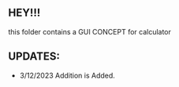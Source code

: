 ## HEY!!!
 this folder contains a GUI CONCEPT for calculator
## UPDATES:
 - 3/12/2023
 Addition is Added.
 
